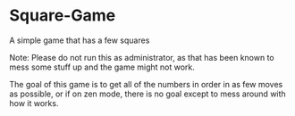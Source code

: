 # Square-Game
A simple game that has a few squares

Note: Please do not run this as administrator, as that has been known to mess some stuff up and the game might not work.

The goal of this game is to get all of the numbers in order in as few moves as possible, or if on zen mode, there is no goal except to mess around with how it works.
